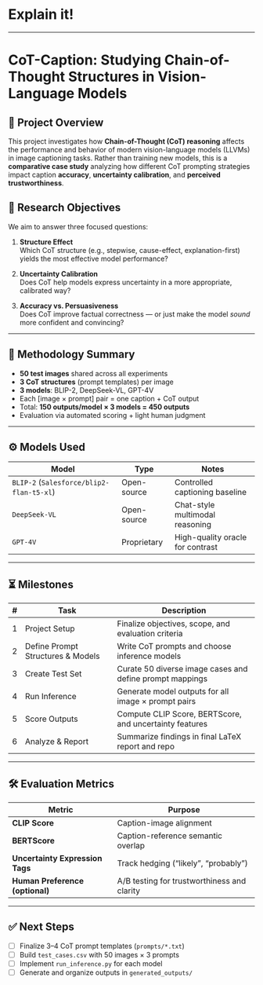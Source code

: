 # Explain it!
---
# CoT-Caption: Studying Chain-of-Thought Structures in Vision-Language Models

## 📌 Project Overview

This project investigates how **Chain-of-Thought (CoT) reasoning** affects the performance and behavior of modern vision-language models (LLVMs) in image captioning tasks. Rather than training new models, this is a **comparative case study** analyzing how different CoT prompting strategies impact caption **accuracy**, **uncertainty calibration**, and **perceived trustworthiness**.

## 🎯 Research Objectives

We aim to answer three focused questions:

1. **Structure Effect**  
   Which CoT structure (e.g., stepwise, cause-effect, explanation-first) yields the most effective model performance?

2. **Uncertainty Calibration**  
   Does CoT help models express uncertainty in a more appropriate, calibrated way?

3. **Accuracy vs. Persuasiveness**  
   Does CoT improve factual correctness — or just make the model *sound* more confident and convincing?

---

## 🧪 Methodology Summary

- **50 test images** shared across all experiments  
- **3 CoT structures** (prompt templates) per image  
- **3 models**: BLIP-2, DeepSeek-VL, GPT-4V  
- Each [image × prompt] pair = one caption + CoT output  
- Total: **150 outputs/model × 3 models = 450 outputs**
- Evaluation via automated scoring + light human judgment

---

## ⚙️ Models Used

| Model | Type | Notes |
|-------|------|-------|
| `BLIP-2` (`Salesforce/blip2-flan-t5-xl`) | Open-source | Controlled captioning baseline |
| `DeepSeek-VL` | Open-source | Chat-style multimodal reasoning |
| `GPT-4V` | Proprietary | High-quality oracle for contrast |

---

## ⏳ Milestones

| # | Task | Description |
|--|------|-------------|
| 1 | Project Setup | Finalize objectives, scope, and evaluation criteria |
| 2 | Define Prompt Structures & Models | Write CoT prompts and choose inference models |
| 3 | Create Test Set | Curate 50 diverse image cases and define prompt mappings |
| 4 | Run Inference | Generate model outputs for all image × prompt pairs |
| 5 | Score Outputs | Compute CLIP Score, BERTScore, and uncertainty features |
| 6 | Analyze & Report | Summarize findings in final LaTeX report and repo |

---

## 🛠️ Evaluation Metrics

| Metric | Purpose |
|--------|---------|
| **CLIP Score** | Caption-image alignment |
| **BERTScore** | Caption-reference semantic overlap |
| **Uncertainty Expression Tags** | Track hedging (“likely”, “probably”) |
| **Human Preference (optional)** | A/B testing for trustworthiness and clarity |

---

## ✅ Next Steps

- [ ] Finalize 3–4 CoT prompt templates (`prompts/*.txt`)
- [ ] Build `test_cases.csv` with 50 images × 3 prompts
- [ ] Implement `run_inference.py` for each model
- [ ] Generate and organize outputs in `generated_outputs/`
